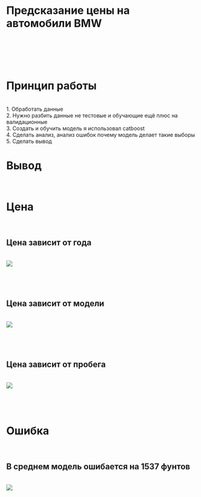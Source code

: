 <h1>Предсказание цены на автомобили BMW</h1><br>
<h1></h1><br>
<h1>Принцип работы</h1><br>
1. Обработать данные<br>
2. Нужно разбить данные не тестовые и обучающие ещё плюс на валидационные<br>
3. Создать и обучить модель я использовал catboost<br>
4. Сделать анализ, анализ ошибок почему модель делает такие выборы<br>
5. Сделать вывод<br>
<h1>Вывод</h1><br>
<h1>Цена</h1><br>
<h2>Цена зависит от года</h2><br>
<img src="https://github.com/Vova2808/Predicting_the_price_of_BMW_cars/assets/96084748/48f0ed08-798b-47f9-b1c6-92de5673066b"><br>
<h1></h1><br>
<h2>Цена зависит от модели</h2><br>
<img src="https://github.com/Vova2808/Predicting_the_price_of_BMW_cars/assets/96084748/47f55180-3322-4f38-8a36-236a997f8e94"><br>
<h1></h1><br>
<h2>Цена зависит от пробега</h2><br>
<img src="https://github.com/Vova2808/Predicting_the_price_of_BMW_cars/assets/96084748/9318f768-b516-4d13-82c8-f68bf806167d"><br>
<h1></h1><br>
<h1>Ошибка</h1><br>
<h2>В среднем модель ошибается на 1537 фунтов</h2><br>
<img src="https://github.com/Vova2808/Predicting_the_price_of_BMW_cars/assets/96084748/736053dc-7791-478a-8b46-54e9a6de4c09"><br>


